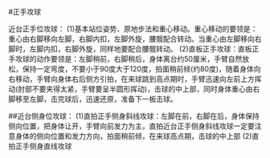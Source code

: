 


#正手攻球
 
近台正手位攻球：
(1)基本站位姿势、原地步法和重心移动。重心移动的要领是：重心由右脚移向左脚，右脚内扣，左脚外旋，腰髋配合转动。当重心由左脚移向右脚时，左脚内扣，右脚外旋，同样地要配合腰髋转动。
(2)直板正手攻球：直板正手攻球的动作要领是：左脚稍前，右脚稍后，身体离台约50厘米，手臂自然放松，保持一定弯度，不要小于90度大于120度，拍面稍前倾(约80度)，随着身体向右移动，手臂向身体右后侧方引拍，在来球跳到高点期时，手臂迅速向左前上方挥动(肘部不要夹得太紧，手臂要呈半圆形挥动)，击球的中上部，同时身体重心由右脚移至左脚，击完球后，迅速还原，准备下一板击球。

##近台侧身位攻球：
(1)直拍正手侧身斜线攻球：左脚在前，右脚在后，身体保持侧向位置，把身体让开，手臂向前发力为主，直拍近台正手侧身斜线攻球一定要注意身体的侧向位置和发力方向，拍面稍前倾，在来球高点期，击球的中上部
(2)直拍正手侧身直线攻球

